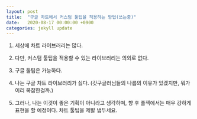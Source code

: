```yaml
---
layout: post
title:  "구글 차트에서 커스텀 툴팁을 적용하는 방법(쓰는중)"
date:   2020-08-17 00:00:00 +0900
categories: jekyll update
---
```


1. 세상에 차트 라이브러리는 많다.

2. 다만, 커스텀 툴팁을 적용할 수 있는 라이브러리는 의외로 없다.

3. 구글 툴팁은 가능하다.

4. 나는 구글 차트 라이브러리가 싫다. (갓구글러님들의 나름의 이유가 있겠지만, 뭐가 이리 복잡한걸까.)

5. 그러나, 나는 이것이 좋은 기획이 아니라고 생각하며, 향 후 플젝에서는 매우 강하게 표현을 할 예정이다. 차트 툴팁을 제발 냅두세요.

